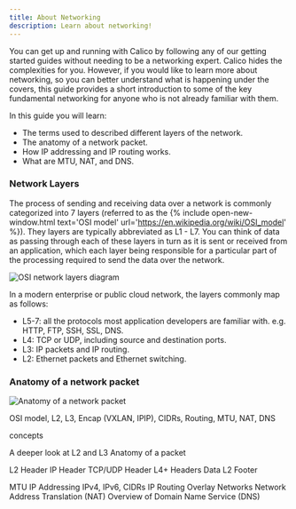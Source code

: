 ```yaml
---
title: About Networking
description: Learn about networking!
---
```


You can get up and running with Calico by following any of our getting started guides without needing to be a networking expert. Calico hides the complexities for you.  However, if you would like to learn more about networking, so you can better understand what is happening under the covers, this guide provides a short introduction to some of the key fundamental networking for anyone who is not already familiar with them.

In this guide you will learn:
- The terms used to described different layers of the network.
- The anatomy of a network packet.
- How IP addressing and IP routing works.
- What are MTU, NAT, and DNS.


### Network Layers

The process of sending and receiving data over a network is commonly categorized into 7 layers (referred to as the {% include open-new-window.html text='OSI model' url='https://en.wikipedia.org/wiki/OSI_model' %}). They layers are typically abbreviated as L1 - L7. You can think of data as passing through each of these layers in turn as it is sent or received from an application, which each layer being responsible for a particular part of the processing required to send the data over the network.

![OSI network layers diagram]({{site.baseurl}}/images/osi-network-layers.svg)

In a modern enterprise or public cloud network, the layers commonly map as follows:

- L5-7: all the protocols most application developers are familiar with. e.g. HTTP, FTP, SSH, SSL, DNS.
- L4: TCP or UDP, including source and destination ports.
- L3: IP packets and IP routing.
- L2: Ethernet packets and Ethernet switching.

### Anatomy of a network packet

![Anatomy of a network packet]({{site.baseurl}}/images/anatomy-of-a-packet.svg)




OSI model, L2, L3, Encap (VXLAN, IPIP), CIDRs, Routing, MTU, NAT, DNS




concepts

A deeper look at L2 and L3
Anatomy of a packet

L2 Header
IP Header
TCP/UDP Header
L4+ Headers
Data
L2 Footer

MTU
IP Addressing
IPv4, IPv6, CIDRs
IP Routing
Overlay Networks
Network Address Translation (NAT)
Overview of Domain Name Service (DNS)

